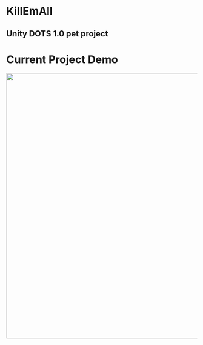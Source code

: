 # KillEmAll
## Unity DOTS 1.0 pet project

# Current Project Demo
<img src="https://github.com/Kashfornoriginal/KillEmAll/blob/main/DOTS.gif" width="700"/>
